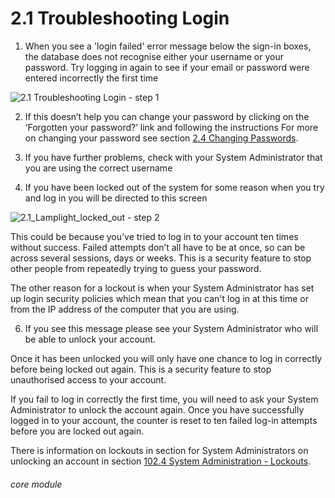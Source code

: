 # 2.1 Troubleshooting Login


1. When you see a &#039;login failed&#039; error message below the sign-in boxes, the database does not recognise either your username or your password. Try logging in again to see if your email or password were entered incorrectly the first time

![2.1 Troubleshooting Login - step 1](2.1_Troubleshooting_Login_im_1.png)

2. If this doesn’t help you can change your password by clicking on the ‘Forgotten your password?’ link and following the instructions
For more on changing your password see section [2.4 Changing Passwords](https://lamplight.online/en/help/index/p/2.4).

4. If you have further problems, check with your System Administrator that you are using the correct username
   
5. If you have been locked out of the system for some reason when you try and log in you will be directed to this screen

![2.1_Lamplight_locked_out - step 2](2.1_Lamplight_locked_out.png)

This could be because you’ve tried to log in to your account ten times without success. Failed attempts don’t all have to be at once, so can be across several sessions, days or weeks. This is a security feature to stop other people from repeatedly trying to guess your password.

The other reason for a lockout is when your System Administrator has set up login security policies which mean that you can't log in at this time or from the IP address of the computer that you are using.


6. If you see this message please see your System Administrator who will be able to unlock your account.

Once it has been unlocked you will only have one chance to log in correctly before being locked out again. This is a security feature to stop unauthorised access to your account. 

If you fail to log in correctly the first time, you will need to ask your System Administrator to unlock the account again. Once you have successfully logged in to your account, the counter is reset to ten failed log-in attempts before you are locked out again.

There is information on lockouts in section for System Administrators on unlocking an account in section [102.4 System Administration - Lockouts](https://lamplight.online/en/help/index/p/102.4).

###### core module
